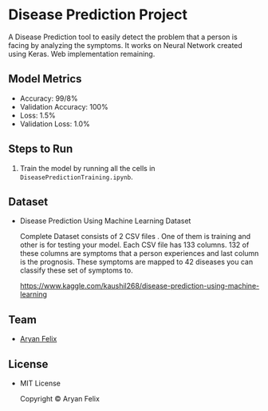 # Disease Prediction Project
A Disease Prediction tool to easily detect the problem that a person is facing by analyzing the symptoms. It works on Neural Network created using Keras. Web implementation remaining.

## Model Metrics
* Accuracy: 99/8%
* Validation Accuracy: 100%
* Loss: 1.5%
* Validation Loss: 1.0%

## Steps to Run
1. Train the model by running all the cells in `DiseasePredictionTraining.ipynb`.


## Dataset
* Disease Prediction Using Machine Learning Dataset
    
    Complete Dataset consists of 2 CSV files . One of them is training and other is for testing your model. Each CSV file has 133 columns. 132 of these columns are symptoms that a person experiences and last column is the prognosis. These symptoms are mapped to 42 diseases you can classify these set of symptoms to.
    
    https://www.kaggle.com/kaushil268/disease-prediction-using-machine-learning

## Team
* [Aryan Felix](https://github.com/AryanFelix)

## License
* MIT License

    Copyright © Aryan Felix